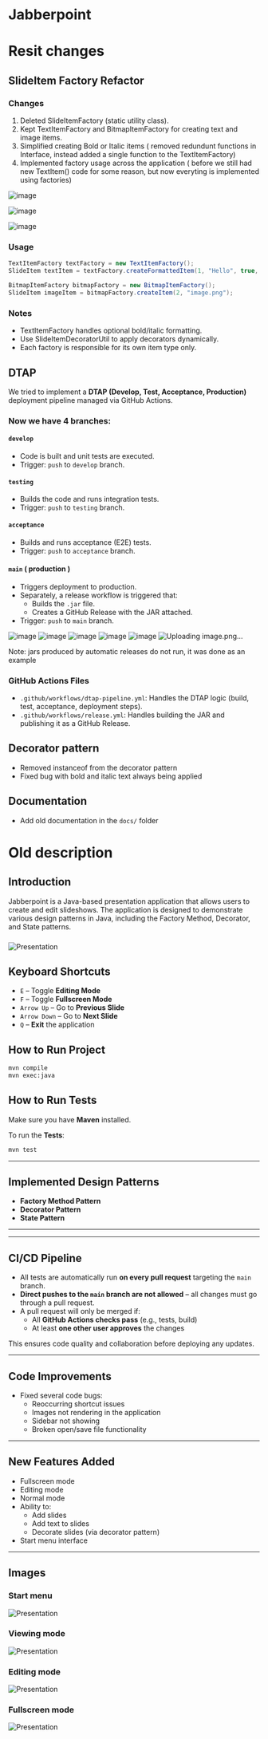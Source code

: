 # Jabberpoint

# Resit changes 
## SlideItem Factory Refactor
### Changes

1. Deleted SlideItemFactory (static utility class).
2. Kept TextItemFactory and BitmapItemFactory for creating text and image items.
3. Simplified creating Bold or Italic items ( removed redundunt functions in Interface, instead added a single function to the TextItemFactory)
4. Implemented factory usage across the application ( before we still had new TextItem() code for some reason, but now everyting is implemented using factories)



![image](https://gist.github.com/user-attachments/assets/404d4ed1-e009-498b-aaa6-acde771858e2)

![image](https://gist.github.com/user-attachments/assets/8bb4b5c3-8fbc-48a2-9861-f4ebec9c795a)

![image](https://gist.github.com/user-attachments/assets/503ed22a-7d81-46cc-9413-a8f6bb55d6df)

### Usage

```java
TextItemFactory textFactory = new TextItemFactory();
SlideItem textItem = textFactory.createFormattedItem(1, "Hello", true, false);

BitmapItemFactory bitmapFactory = new BitmapItemFactory();
SlideItem imageItem = bitmapFactory.createItem(2, "image.png");
```

### Notes

- TextItemFactory handles optional bold/italic formatting.
- Use SlideItemDecoratorUtil to apply decorators dynamically.
- Each factory is responsible for its own item type only.


## DTAP

We tried to implement a **DTAP (Develop, Test, Acceptance, Production)** deployment pipeline managed via GitHub Actions.

### Now we have 4 branches:

#### `develop`
- Code is built and unit tests are executed.
- Trigger: `push` to `develop` branch.

#### `testing`
- Builds the code and runs integration tests.
- Trigger: `push` to `testing` branch.

#### `acceptance`
- Builds and runs acceptance (E2E) tests.
- Trigger: `push` to `acceptance` branch.

#### `main` ( production )
- Triggers deployment to production.
- Separately, a release workflow is triggered that:
  - Builds the `.jar` file.
  - Creates a GitHub Release with the JAR attached.
- Trigger: `push` to `main` branch.

![image](https://gist.github.com/user-attachments/assets/483d36a6-e42b-4519-a10f-2e12675419b7)
![image](https://gist.github.com/user-attachments/assets/334573b3-3c4c-40b7-92f8-220d3d18d0fe)
![image](https://gist.github.com/user-attachments/assets/7386d8ee-f9a2-4471-a574-a4e01070c1ad)
![image](https://gist.github.com/user-attachments/assets/18c8c81d-be0e-4bb3-8977-8d5e578e955b)
![image](https://gist.github.com/user-attachments/assets/247dd134-48e6-4fe6-9c38-984eef4c5a6e)
![Uploading image.png…]()

Note: jars produced by automatic releases do not run, it was done as an example
### GitHub Actions Files

- `.github/workflows/dtap-pipeline.yml`: Handles the DTAP logic (build, test, acceptance, deployment steps).
- `.github/workflows/release.yml`: Handles building the JAR and publishing it as a GitHub Release.

## Decorator pattern 

- Removed instanceof from the decorator pattern 
- Fixed bug with bold and italic text always being applied

## Documentation 

- Add old documentation in the `docs/` folder

# Old description 

## Introduction

Jabberpoint is a Java-based presentation application that allows users to create and edit slideshows. The application is
designed to demonstrate various design patterns in Java, including the Factory Method, Decorator, and State patterns.

###      

![Presentation](./img/viewingMode.png)

## Keyboard Shortcuts

- `E` – Toggle **Editing Mode**
- `F` – Toggle **Fullscreen Mode**
- `Arrow Up` – Go to **Previous Slide**
- `Arrow Down` – Go to **Next Slide**
- `Q` – **Exit** the application 
## How to Run Project
```bash 
mvn compile
mvn exec:java
```  

## How to Run **Tests**

Make sure you have **Maven** installed. 

To run the **Tests**:

```bash
mvn test
```

---

## Implemented Design Patterns

- **Factory Method Pattern**
- **Decorator Pattern**
- **State Pattern**

---
---

## CI/CD Pipeline

- All tests are automatically run **on every pull request** targeting the `main` branch.
- **Direct pushes to the `main` branch are not allowed** – all changes must go through a pull request.
- A pull request will only be merged if:
  - All **GitHub Actions checks pass** (e.g., tests, build)
  - At least **one other user approves** the changes

This ensures code quality and collaboration before deploying any updates.

---

## Code Improvements

- Fixed several code bugs:
    - Reoccurring shortcut issues
    - Images not rendering in the application
    - Sidebar not showing
    - Broken open/save file functionality

---

## New Features Added

- Fullscreen mode
- Editing mode
- Normal mode
- Ability to:
    - Add slides
    - Add text to slides
    - Decorate slides (via decorator pattern)
- Start menu interface

---

## Images

### Start menu

![Presentation](./img/startMenu.png)

### Viewing mode

![Presentation](./img/viewingMode.png)

### Editing mode

![Presentation](./img/editingMode.png)

### Fullscreen mode

![Presentation](./img/fullscreenMode.png)
